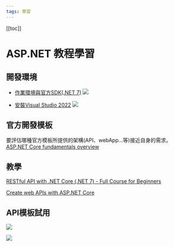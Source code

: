 ```yaml
---
tags: 學習
---
```


[[toc]]

# ASP.NET 教程學習

## 開發環境 

- [作業環境與官方SDK(.NET 7)](https://dotnet.microsoft.com/zh-cn/learn/aspnet/hello-world-tutorial/install)
![](https://i.imgur.com/mZG3jy4.png)

- [安裝Visual Studio 2022](https://visualstudio.microsoft.com/zh-hant/downloads/)
![](https://i.imgur.com/J6Wpoyj.png)

## 官方開發模板
要評估哪種官方模板所提供的架構(API、webApp...等)接近自身的需求。
[ASP.NET Core fundamentals overview](https://learn.microsoft.com/en-us/aspnet/core/fundamentals/?view=aspnetcore-7.0&tabs=windows)


## 教學
[RESTful API with .NET Core (.NET 7) - Full Course for Beginners](https://www.youtube.com/watch?v=_uZYOgzYheU&ab_channel=DotNetMastery)

[Create web APIs with ASP.NET Core](https://learn.microsoft.com/en-us/aspnet/core/web-api/?view=aspnetcore-7.0)

## API模板試用
![](https://i.imgur.com/cA3RinX.png)

![](https://i.imgur.com/EwASXDJ.png)
